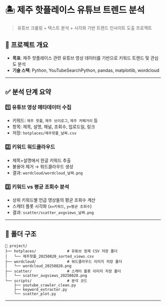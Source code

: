 
# 🏝️ 제주 핫플레이스 유튜브 트렌드 분석

> 유튜브 크롤링 + 텍스트 분석 + 시각화 기반 트렌드 인사이트 도출 프로젝트

## 📌 프로젝트 개요

- **목표**: 제주 핫플레이스 관련 유튜브 영상 데이터를 기반으로 키워드 트렌드 및 관심도 분석
- **기술 스택**: Python, YouTubeSearchPython, pandas, matplotlib, wordcloud

---

## ✅ 분석 단계 요약

### 1️⃣ 유튜브 영상 메타데이터 수집
- 키워드: `제주 핫플`, `제주 브이로그`, `제주 카페거리` 등
- 항목: 제목, 설명, 채널, 조회수, 업로드일, 링크
- 저장: `hotplaces/제주핫플_날짜.csv`

### 2️⃣ 키워드 워드클라우드
- 제목+설명에서 한글 키워드 추출
- 불용어 제거 → 워드클라우드 생성
- 결과: `wordcloud/wordcloud_날짜.png`

### 3️⃣ 키워드 vs 평균 조회수 분석
- 상위 키워드별 언급 영상들의 평균 조회수 계산
- 스캐터 플롯 시각화 (`x=키워드`, `y=평균 조회수`)
- 결과: `scatter/scatter_avgviews_날짜.png`

---

## 📁 폴더 구조

```
📁 project/
├── hotplaces/              # 유튜브 정제 CSV 저장 폴더
│   └── 제주핫플_20250820_sorted_views.csv
├── wordcloud/              # 워드클라우드 이미지 저장 폴더
│   └── wordcloud_20250820.png
├── scatter/                # 스캐터 플롯 이미지 저장 폴더
│   └── scatter_avgviews_20250820.png
└── scripts/                # 분석 코드
    ├── youtube_crawler_clean.py
    ├── keyword_extractor.py
    └── scatter_plot.py
```
---
